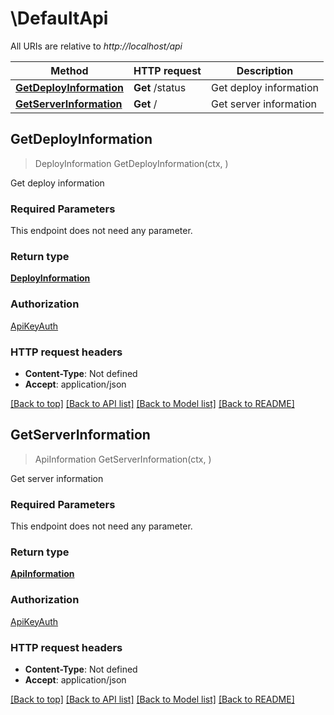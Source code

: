 # \DefaultApi

All URIs are relative to *http://localhost/api*

Method | HTTP request | Description
------------- | ------------- | -------------
[**GetDeployInformation**](DefaultApi.md#GetDeployInformation) | **Get** /status | Get deploy information
[**GetServerInformation**](DefaultApi.md#GetServerInformation) | **Get** / | Get server information



## GetDeployInformation

> DeployInformation GetDeployInformation(ctx, )

Get deploy information

### Required Parameters

This endpoint does not need any parameter.

### Return type

[**DeployInformation**](DeployInformation.md)

### Authorization

[ApiKeyAuth](../README.md#ApiKeyAuth)

### HTTP request headers

- **Content-Type**: Not defined
- **Accept**: application/json

[[Back to top]](#) [[Back to API list]](../README.md#documentation-for-api-endpoints)
[[Back to Model list]](../README.md#documentation-for-models)
[[Back to README]](../README.md)


## GetServerInformation

> ApiInformation GetServerInformation(ctx, )

Get server information

### Required Parameters

This endpoint does not need any parameter.

### Return type

[**ApiInformation**](ApiInformation.md)

### Authorization

[ApiKeyAuth](../README.md#ApiKeyAuth)

### HTTP request headers

- **Content-Type**: Not defined
- **Accept**: application/json

[[Back to top]](#) [[Back to API list]](../README.md#documentation-for-api-endpoints)
[[Back to Model list]](../README.md#documentation-for-models)
[[Back to README]](../README.md)

